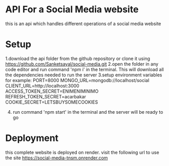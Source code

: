 # API For a Social Media website
this is an api which handles different operations of a social media website

# Setup
1.download the api folder from the github repository or clone it using https://github.com/Sanketsayal/social-media.git
2.open the folder in any code editor and run command 'npm i' in the terminal. This will download all the dependencies needed to run the server
3.setup environment variables
for example:
    PORT=8000
    MONGO_URL=mongodb://localhost/social
    CLIENT_URL=http://localhost:3000
    ACCESS_TOKEN_SECRET=ENIMENIMINIMO
    REFRESH_TOKEN_SECRET=acarbakar
    COOKIE_SECRET=LETSBUYSOMECOOKIES

4. run command 'npm start' in the terminal and the server will be ready to go

# Deployment
this complete website is deployed on render. visit the following url to use the site
https://social-media-tnsm.onrender.com
